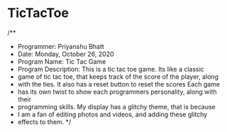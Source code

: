 # TicTacToe
 /**
 * Programmer:  Priyanshu Bhatt
 * Date:  Monday, October 26, 2020
 * Program Name:  Tic Tac Game
 * Program Description: This is a tic tac toe game. Its like a classic 
 * game of tic tac toe, that keeps track of the score of the player, along
 * with the ties. It also has a reset button to reset the scores Each game 
 * has its own twist to show each programmers personality, along with their 
 * programming skills. My display has a glitchy theme, that is because
 * I am a fan of editing photos and videos, and adding these glitchy
 * effects to them. 
 */
